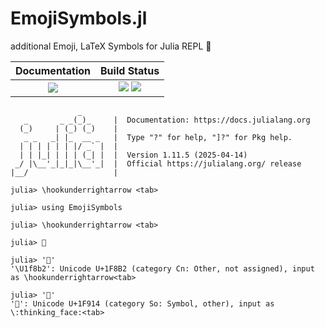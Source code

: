 # EmojiSymbols.jl

additional Emoji, LaTeX Symbols for Julia REPL 🤔

|  **Documentation**                        |  **Build Status**                                                  |
|:-----------------------------------------:|:------------------------------------------------------------------:|
|  [![][docs-latest-img]][docs-latest-url]  |  [![][actions-img]][actions-url]  [![][codecov-img]][codecov-url]  |

```julia-repl
               _
   _       _ _(_)_     |  Documentation: https://docs.julialang.org
  (_)     | (_) (_)    |
   _ _   _| |_  __ _   |  Type "?" for help, "]?" for Pkg help.
  | | | | | | |/ _` |  |
  | | |_| | | | (_| |  |  Version 1.11.5 (2025-04-14)
 _/ |\__'_|_|_|\__'_|  |  Official https://julialang.org/ release
|__/                   |

julia> \hookunderrightarrow <tab>

julia> using EmojiSymbols

julia> \hookunderrightarrow <tab>

julia> 🢲

julia> '🢲'
'\U1f8b2': Unicode U+1F8B2 (category Cn: Other, not assigned), input as \hookunderrightarrow<tab>

julia> '🤔'
'🤔': Unicode U+1F914 (category So: Symbol, other), input as \:thinking_face:<tab>
```

[docs-latest-img]: https://img.shields.io/badge/docs-latest-blue.svg
[docs-latest-url]: https://wookay.github.io/docs/EmojiSymbols.jl/

[actions-img]: https://github.com/wookay/EmojiSymbols.jl/workflows/CI/badge.svg
[actions-url]: https://github.com/wookay/EmojiSymbols.jl/actions

[codecov-img]: https://codecov.io/gh/wookay/EmojiSymbols.jl/branch/master/graph/badge.svg
[codecov-url]: https://codecov.io/gh/wookay/EmojiSymbols.jl/branch/master

